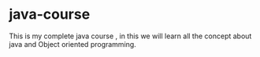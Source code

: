 # java-course
This is my complete java course , in this we will learn all the concept about java and Object oriented programming. 
